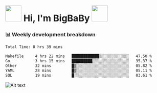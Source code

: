 <!-- Title -->
<h1>
    <img src="https://media.tenor.com/TlyRveJkgo4AAAAi/cloud-cloud-strife.gif" width="50"/>
    Hi, I'm BigBaBy
    <img src="https://media.tenor.com/TlyRveJkgo4AAAAi/cloud-cloud-strife.gif" width="50"/>
</h1>

<h3> 📊 Weekly development breakdown </h3>
<!-- waka-readme-stats -->

<!--START_SECTION:waka-->

```txt
Total Time: 8 hrs 39 mins

Makefile     4 hrs 22 mins   ████████████░░░░░░░░░░░░░   47.50 %
Go           3 hrs 15 mins   █████████░░░░░░░░░░░░░░░░   35.37 %
Other        32 mins         █▒░░░░░░░░░░░░░░░░░░░░░░░   05.82 %
YAML         28 mins         █▒░░░░░░░░░░░░░░░░░░░░░░░   05.11 %
SQL          19 mins         █░░░░░░░░░░░░░░░░░░░░░░░░   03.61 %
```

<!--END_SECTION:waka-->

![Alt text](https://spotify-recently-played-readme.vercel.app/api?user=21b7yx6vkj66csord5swswvza&count=10&width=1000)
